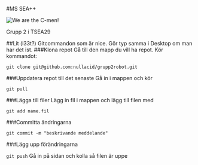 #MS SEA++


![We are the C-men!](http://i.imgur.com/1o7EmbK.png)

Grupp 2 i TSEA29




##Lit (l33t?) Gitcommandon som är nice.
Gör typ samma i Desktop om man har det ist.
###Klona repot
Gå till den mapp du vill ha repot.
Kör kommandot:


`git clone git@github.com:nullacid/grupp2robot.git`

###Uppdatera repot till det senaste
Gå in i mappen och kör

`git pull`

###Lägga till filer
Lägg in fil i mappen och lägg till filen med

`git add name.fil`

###Committa ändringarna

`git commit -m "beskrivande meddelande"`

###Lägg upp förändringarna

`git push`
Gå in på sidan och kolla så filen är uppe
